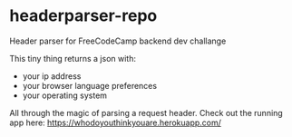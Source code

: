 # headerparser-repo
Header parser for FreeCodeCamp backend dev challange

This tiny thing returns a json with:
- your ip address
- your browser language preferences
- your operating system

All through the magic of parsing a request header. Check out the running app here: https://whodoyouthinkyouare.herokuapp.com/
